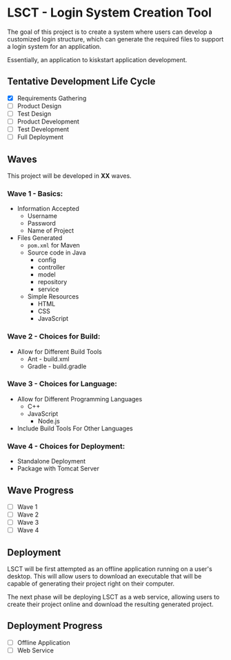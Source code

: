 # LSCT - Login System Creation Tool

The goal of this project is to create a system where users can develop a customized login structure, which can generate the required files to support a login system for an application.

Essentially, an application to kiskstart application development.

## Tentative Development Life Cycle
- [x] Requirements Gathering
- [ ] Product Design
- [ ] Test Design
- [ ] Product Development
- [ ] Test Development
- [ ] Full Deployment

## Waves
This project will be developed in **XX** waves.

### Wave 1 - Basics:
* Information Accepted
  * Username
  * Password
  * Name of Project
* Files Generated
  * ```pom.xml``` for Maven
  * Source code in Java
    * config
    * controller
    * model
    * repository
    * service
  * Simple Resources
    * HTML
    * CSS
    * JavaScript

### Wave 2 - Choices for Build:
* Allow for Different Build Tools
  * Ant - build.xml
  * Gradle - build.gradle

### Wave 3 - Choices for Language:
* Allow for Different Programming Languages
  * C++
  * JavaScript
    * Node.js
* Include Build Tools For Other Languages

### Wave 4 - Choices for Deployment:
* Standalone Deployment
* Package with Tomcat Server

## Wave Progress
- [ ] Wave 1
- [ ] Wave 2
- [ ] Wave 3
- [ ] Wave 4

## Deployment
LSCT will be first attempted as an offline application running on a user's desktop. This will allow users to download an executable that will be capable of generating their project right on their computer. 

The next phase will be deploying LSCT as a web service, allowing users to create their project online and download the resulting generated project.

## Deployment Progress
- [ ] Offline Application
- [ ] Web Service